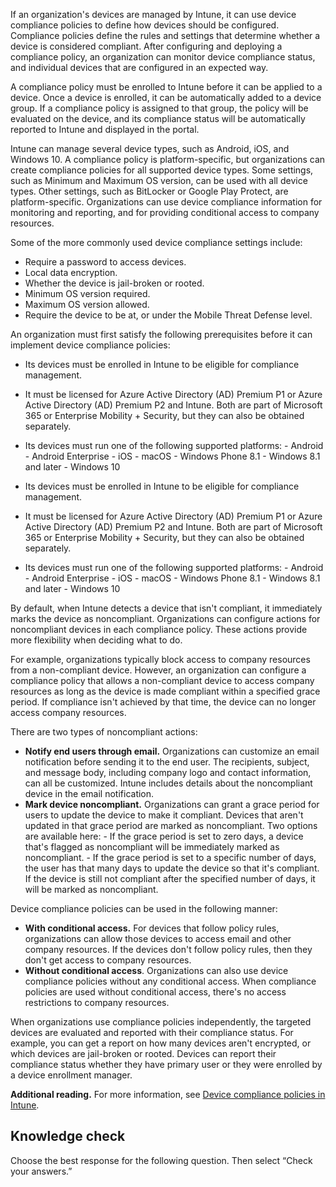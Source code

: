 If an organization's devices are managed by Intune, it can use device compliance policies to define how devices should be configured. Compliance policies define the rules and settings that determine whether a device is considered compliant. After configuring and deploying a compliance policy, an organization can monitor device compliance status, and individual devices that are configured in an expected way.

A compliance policy must be enrolled to Intune before it can be applied to a device. Once a device is enrolled, it can be automatically added to a device group. If a compliance policy is assigned to that group, the policy will be evaluated on the device, and its compliance status will be automatically reported to Intune and displayed in the portal.

Intune can manage several device types, such as Android, iOS, and Windows 10. A compliance policy is platform-specific, but organizations can create compliance policies for all supported device types. Some settings, such as Minimum and Maximum OS version, can be used with all device types. Other settings, such as BitLocker or Google Play Protect, are platform-specific. Organizations can use device compliance information for monitoring and reporting, and for providing conditional access to company resources.

Some of the more commonly used device compliance settings include:

- Require a password to access devices. 
- Local data encryption. 
- Whether the device is jail-broken or rooted. 
- Minimum OS version required. 
- Maximum OS version allowed. 
- Require the device to be at, or under the Mobile Threat Defense level. 

An organization must first satisfy the following prerequisites before it can implement device compliance policies:

- Its devices must be enrolled in Intune to be eligible for compliance management.
- It must be licensed for Azure Active Directory (AD) Premium P1 or Azure Active Directory (AD) Premium P2 and Intune. Both are part of Microsoft 365 or Enterprise Mobility + Security, but they can also be obtained separately.
- Its devices must run one of the following supported platforms:   - Android   - Android Enterprise   - iOS   - macOS   - Windows Phone 8.1   - Windows 8.1 and later   - Windows 10

- Its devices must be enrolled in Intune to be eligible for compliance management.
- It must be licensed for Azure Active Directory (AD) Premium P1 or Azure Active Directory (AD) Premium P2 and Intune. Both are part of Microsoft 365 or Enterprise Mobility + Security, but they can also be obtained separately.
- Its devices must run one of the following supported platforms:    - Android    - Android Enterprise    - iOS    - macOS    - Windows Phone 8.1    - Windows 8.1 and later    - Windows 10

By default, when Intune detects a device that isn't compliant, it immediately marks the device as noncompliant. Organizations can configure actions for noncompliant devices in each compliance policy. These actions provide more flexibility when deciding what to do.

For example, organizations typically block access to company resources from a non-compliant device. However, an organization can configure a compliance policy that allows a non-compliant device to access company resources as long as the device is made compliant within a specified grace period. If compliance isn't achieved by that time, the device can no longer access company resources.

There are two types of noncompliant actions:
-  **Notify end users through email.** Organizations can customize an email notification before sending it to the end user. The recipients, subject, and message body, including company logo and contact information, can all be customized. Intune includes details about the noncompliant device in the email notification. 
-  **Mark device noncompliant.** Organizations can grant a grace period for users to update the device to make it compliant. Devices that aren't updated in that grace period are marked as noncompliant. Two options are available here:      - If the grace period is set to zero days, a device that's flagged as noncompliant will be immediately marked as noncompliant.      - If the grace period is set to a specific number of days, the user has that many days to update the device so that it's compliant. If the device is still not compliant after the specified number of days, it will be marked as noncompliant.      


Device compliance policies can be used in the following manner:
-  **With conditional access.** For devices that follow policy rules, organizations can allow those devices to access email and other company resources. If the devices don't follow policy rules, then they don't get access to company resources. 
-  **Without conditional access**. Organizations can also use device compliance policies without any conditional access. When compliance policies are used without conditional access, there's no access restrictions to company resources. 

When organizations use compliance policies independently, the targeted devices are evaluated and reported with their compliance status. For example, you can get a report on how many devices aren't encrypted, or which devices are jail-broken or rooted. Devices can report their compliance status whether they have primary user or they were enrolled by a device enrollment manager. 

**Additional reading.** For more information, see [Device compliance policies in Intune](https://docs.microsoft.com/intune/device-compliance-get-started?azure-portal=true).

## Knowledge check

Choose the best response for the following question. Then select “Check your answers.”